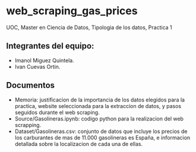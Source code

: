 # web_scraping_gas_prices
UOC, Master en Ciencia de Datos, Tipologia de los datos, Practica 1

## Integrantes del equipo: 
* Imanol Miguez Quintela.
* Ivan Cuevas Ortin.

## Documentos
* Memoria: justificacion de la importancia de los datos elegidos para la practica, website seleccionada para la extraccion de datos, y pasos seguidos durante el web scraping.
* Source/Gasolineras.ipynb: codigo python para la realizacion del web scrapping.
* Dataset/Gasolineras.csv: conjunto de datos que incluye los precios de los carburantes de mas de 11.000 gasolineras es España, e informacion detallada sobre la localizacion de cada una de ellas.

